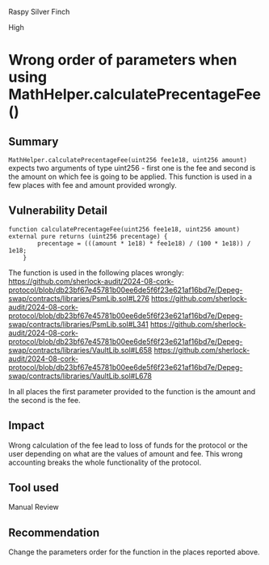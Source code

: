 Raspy Silver Finch

High

# Wrong order of parameters when using MathHelper.calculatePrecentageFee()

## Summary

`MathHelper.calculatePrecentageFee(uint256 fee1e18, uint256 amount)` expects two arguments of type uint256 - first one is the fee and second is the amount on which fee is going to be applied. This function is used in a few places with fee and amount provided wrongly.

## Vulnerability Detail

```solidity
function calculatePrecentageFee(uint256 fee1e18, uint256 amount) external pure returns (uint256 precentage) {
        precentage = (((amount * 1e18) * fee1e18) / (100 * 1e18)) / 1e18;
    }
```

The function is used in the following places wrongly:
https://github.com/sherlock-audit/2024-08-cork-protocol/blob/db23bf67e45781b00ee6de5f6f23e621af16bd7e/Depeg-swap/contracts/libraries/PsmLib.sol#L276
https://github.com/sherlock-audit/2024-08-cork-protocol/blob/db23bf67e45781b00ee6de5f6f23e621af16bd7e/Depeg-swap/contracts/libraries/PsmLib.sol#L341
https://github.com/sherlock-audit/2024-08-cork-protocol/blob/db23bf67e45781b00ee6de5f6f23e621af16bd7e/Depeg-swap/contracts/libraries/VaultLib.sol#L658
https://github.com/sherlock-audit/2024-08-cork-protocol/blob/db23bf67e45781b00ee6de5f6f23e621af16bd7e/Depeg-swap/contracts/libraries/VaultLib.sol#L678

In all places the first parameter provided to the function is the amount and the second is the fee.
## Impact

Wrong calculation of the fee lead to loss of funds for the protocol or the user depending on what are the values of amount and fee. This wrong accounting breaks the whole functionality of the protocol.

## Tool used

Manual Review

## Recommendation

Change the parameters order for the function in the places reported above.